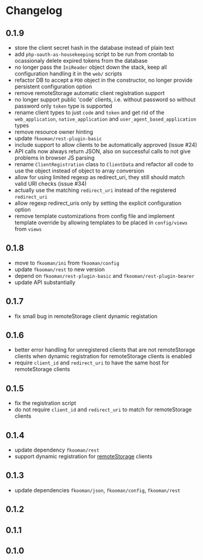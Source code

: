 # Changelog

## 0.1.9
- store the client secret hash in the database instead of plain text
- add `php-oauth-as-housekeeping` script to be run from crontab to ocassionaly
  delete expired tokens from the database
- no longer pass the `IniReader` object down the stack, keep all configuration 
  handling it in the `web/` scripts
- refactor DB to accept a `PDO` object in the constructor, no longer provide
  persistent configuration option
- remove remoteStorage automatic client registration support
- no longer support public 'code' clients, i.e. without password so without
  password only `token` type is supported
- rename client types to just `code` and `token` and get rid of the 
  `web_application`, `native_application` and `user_agent_based_application`
  types
- remove resource owner hinting
- update `fkooman/rest-plugin-basic`
- include support to allow clients to be automatically approved (issue #24)
- API calls now always return JSON, also on successful calls to not give
  problems in browser JS parsing
- rename `ClientRegistration` class to `ClientData` and refactor all code 
  to use the object instead of object to array conversion
- allow for using limited regexp as redirect_uri, they still should match 
  valid URI checks (issue #34)
- actually use the matching `redirect_uri` instead of the registered 
  `redirect_uri`
- allow regexp redirect_uris only by setting the explicit configuration 
  option
- remove template customizations from config file and implement template
  override by allowing templates to be placed in `config/views` from 
  `views`

## 0.1.8
- move to `fkooman/ini` from `fkooman/config`
- update `fkooman/rest` to new version
- depend on `fkooman/rest-plugin-basic` and `fkooman/rest-plugin-bearer`
- update API substantially

## 0.1.7
- fix small bug in remoteStorage client dynamic registation

## 0.1.6
- better error handling for unregistered clients that are not 
  remoteStorage clients when dynamic registration for remoteStorage
  clients is enabled
- require `client_id` and `redirect_uri` to have the same host for
  remoteStorage clients

## 0.1.5
- fix the registration script
- do not require `client_id` and `redirect_uri` to match for remoteStorage 
  clients

## 0.1.4
- update dependency `fkooman/rest`
- support dynamic registration for [remoteStorage](http://remotestorage.io) 
  clients

## 0.1.3
- update dependencies `fkooman/json`, `fkooman/config`, `fkooman/rest`

## 0.1.2

## 0.1.1

## 0.1.0

